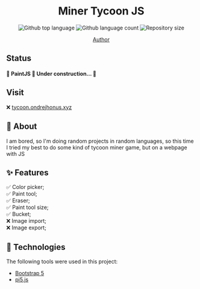 
  <h1 align="center">Miner Tycoon JS</h1>


<p align="center">
  <img alt="Github top language" src="https://img.shields.io/github/languages/top/ondrejhonus/paintjs?color=56BEB8">
  <img alt="Github language count" src="https://img.shields.io/github/languages/count/ondrejhonus/paintjs?color=56BEB8">
  <img alt="Repository size" src="https://img.shields.io/github/repo-size/ondrejhonus/paintjs?color=56BEB8">
</p>
<p align="center">
  <a href="https://github.com/ondrejhonus" target="_blank">Author</a>
</p>

 ## Status ##

<h4> 
	🚧  PaintJS 🚀 Under construction...  🚧
</h4> 

## Visit ##
❌ [tycoon.ondrejhonus.xyz](https://tycoon.ondrejhonus.xyz)




## 💭 About ##

I am bored, so I'm doing random projects in random languages,
so this time I tried my best to do some kind of tycoon miner game, but on a webpage with JS

## ✨ Features ##

✅ Color picker;\
✅ Paint tool;\
✅ Eraser;\
✅ Paint tool size;\
✅ Bucket;\
❌ Image import;\
❌ Image export;


## 🚀 Technologies ##

The following tools were used in this project:

- [Bootstrap 5](https://getbootstrap.com/)
- [pi5.js](https://p5js.org/)


